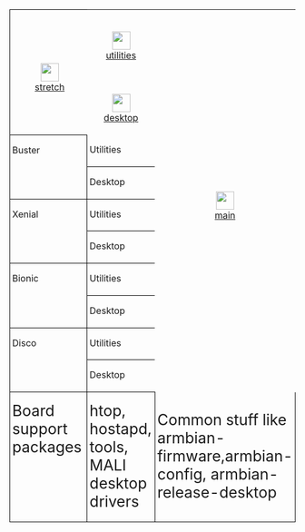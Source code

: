 <table width="642" cellpadding="4" cellspacing="0" style="page-break-before: always">
	<col width="311">
	<col width="205">
	<col width="100">
	<tr>
		<td align="center" rowspan="2" width="311" valign="center" style="border-top: 1px solid #000000; border-bottom: 1px solid #000000; border-left: 1px solid #000000; border-right: none; padding-top: 0.1cm; padding-bottom: 0.1cm; padding-left: 0.1cm; padding-right: 0cm">
			<p><br><a href="/armbian/upload/upload/apt.armbian.com/debs/stretch"><img src="https://dl.armbian.com/_h5ai/public/images/themes/comity/cloud-upload-1.png" name="Upload" align="bottom" width="32" height="32" border="0"/></a>
			<br><a href="/armbian/upload/upload/apt.armbian.com/debs/stretch">stretch</a></p>
		</td>
		<td align="center" width="205" valign="center">
			<p><br><a href="/tuxwall/testings/upload/master"><img src="https://dl.armbian.com/_h5ai/public/images/themes/comity/cloud-upload-1.png" name="Upload" align="bottom" width="32" height="32" border="0"/></a>
			<br><a href="/tuxwall/testings/upload/master">utilities</a></p>
		</td>
		<td align="center" rowspan="10" width="200">
			<p><br><a href="/tuxwall/testings/upload/master"><img src="https://dl.armbian.com/_h5ai/public/images/themes/comity/cloud-upload-1.png" name="Upload" align="bottom" width="32" height="32" border="0"/></a>
			<br><a href="/tuxwall/testings/upload/master">main</a></p>
		</td>
	</tr>
	<tr>
		<td align="center" width="205" valign="center">
			<p><br><a href="/tuxwall/testings/upload/master"><img src="https://dl.armbian.com/_h5ai/public/images/themes/comity/cloud-upload-1.png" name="Upload" align="bottom" width="32" height="32" border="0"/></a>
			<br><a href="/tuxwall/testings/upload/master">desktop</a></p>
		</td>
	</tr>
	<tr>
		<td rowspan="2" width="311" valign="top" style="border-top: none; border-bottom: 1px solid #000000; border-left: 1px solid #000000; border-right: none; padding-top: 0cm; padding-bottom: 0.1cm; padding-left: 0.1cm; padding-right: 0cm">
			<p>Buster</p>
		</td>
		<td width="205" valign="top" style="border-top: none; border-bottom: 1px solid #000000; border-left: 1px solid #000000; border-right: none; padding-top: 0cm; padding-bottom: 0.1cm; padding-left: 0.1cm; padding-right: 0cm">
			<p>Utilities</p>
		</td>
	</tr>
	<tr>
		<td width="205" valign="top" style="border-top: none; border-bottom: 1px solid #000000; border-left: 1px solid #000000; border-right: none; padding-top: 0cm; padding-bottom: 0.1cm; padding-left: 0.1cm; padding-right: 0cm">
			<p>Desktop</p>
		</td>
	</tr>
	<tr>
		<td rowspan="2" width="311" valign="top" style="border-top: none; border-bottom: 1px solid #000000; border-left: 1px solid #000000; border-right: none; padding-top: 0cm; padding-bottom: 0.1cm; padding-left: 0.1cm; padding-right: 0cm">
			<p>Xenial</p>
		</td>
		<td width="205" valign="top" style="border-top: none; border-bottom: 1px solid #000000; border-left: 1px solid #000000; border-right: none; padding-top: 0cm; padding-bottom: 0.1cm; padding-left: 0.1cm; padding-right: 0cm">
			<p>Utilities</p>
		</td>
	</tr>
	<tr>
		<td width="205" valign="top" style="border-top: none; border-bottom: 1px solid #000000; border-left: 1px solid #000000; border-right: none; padding-top: 0cm; padding-bottom: 0.1cm; padding-left: 0.1cm; padding-right: 0cm">
			<p>Desktop</p>
		</td>
	</tr>
	<tr>
		<td rowspan="2" width="311" valign="top" style="border-top: none; border-bottom: 1px solid #000000; border-left: 1px solid #000000; border-right: none; padding-top: 0cm; padding-bottom: 0.1cm; padding-left: 0.1cm; padding-right: 0cm">
			<p>Bionic</p>
		</td>
		<td width="205" valign="top" style="border-top: none; border-bottom: 1px solid #000000; border-left: 1px solid #000000; border-right: none; padding-top: 0cm; padding-bottom: 0.1cm; padding-left: 0.1cm; padding-right: 0cm">
			<p>Utilities</p>
		</td>
	</tr>
	<tr>
		<td width="205" valign="top" style="border-top: none; border-bottom: 1px solid #000000; border-left: 1px solid #000000; border-right: none; padding-top: 0cm; padding-bottom: 0.1cm; padding-left: 0.1cm; padding-right: 0cm">
			<p>Desktop</p>
		</td>
	</tr>
	<tr>
		<td rowspan="2" width="311" valign="top" style="border-top: none; border-bottom: 1px solid #000000; border-left: 1px solid #000000; border-right: none; padding-top: 0cm; padding-bottom: 0.1cm; padding-left: 0.1cm; padding-right: 0cm">
			<p>Disco</p>
		</td>
		<td width="205" valign="top" style="border-top: none; border-bottom: 1px solid #000000; border-left: 1px solid #000000; border-right: none; padding-top: 0cm; padding-bottom: 0.1cm; padding-left: 0.1cm; padding-right: 0cm">
			<p>Utilities</p>
		</td>
	</tr>
	<tr>
		<td width="205" valign="top" style="border-top: none; border-bottom: 1px solid #000000; border-left: 1px solid #000000; border-right: none; padding-top: 0cm; padding-bottom: 0.1cm; padding-left: 0.1cm; padding-right: 0cm">
			<p>Desktop</p>
		</td>
	</tr>
	<tr>
		<td width="311" valign="top" style="border-top: none; border-bottom: 1px solid #000000; border-left: 1px solid #000000; border-right: none; padding-top: 0cm; padding-bottom: 0.1cm; padding-left: 0.1cm; padding-right: 0cm">
			<p><font size="5" style="font-size: 20pt">Board support packages</font></p>
		</td>
		<td width="205" valign="top" style="border-top: none; border-bottom: 1px solid #000000; border-left: 1px solid #000000; border-right: none; padding-top: 0cm; padding-bottom: 0.1cm; padding-left: 0.1cm; padding-right: 0cm">
			<p><font size="5" style="font-size: 20pt">htop, hostapd, tools,
			MALI desktop drivers</font></p>
		</td>
		<td width="100" style="border-top: none; border-bottom: 1px solid #000000; border-left: 1px solid #000000; border-right: 1px solid #000000; padding-top: 0cm; padding-bottom: 0.1cm; padding-left: 0.1cm; padding-right: 0.1cm">
			<p><font size="5" style="font-size: 20pt">Common stuff like
			armbian-firmware,armbian-config, armbian-release-desktop</font></p>
		</td>
	</tr>
</table>
<p style="margin-bottom: 0cm; line-height: 100%"><br/>

</p>
</body>
</html>
